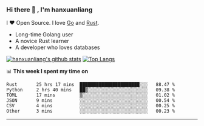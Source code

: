 ### Hi there 👋 , I'm hanxuanliang

<!--
**hanxuanliang/hanxuanliang** is a ✨ _special_ ✨ repository because its `README.md` (this file) appears on your GitHub profile.

Here are some ideas to get you started:

- 🔭 I’m currently working on ...
- 🌱 I’m currently learning ...
- 👯 I’m looking to collaborate on ...
- 🤔 I’m looking for help with ...
- 💬 Ask me about ...
- 📫 How to reach me: ...
- 😄 Pronouns: ...
- ⚡ Fun fact: ...
-->
I ❤ Open Source. I love [Go](https://golang.org) and [Rust](https://www.rust-lang.org/zh-CN/).

* Long-time Golang user
* A novice Rust learner
* A developer who loves databases

[![hanxuanliang's github stats](https://github-readme-stats.vercel.app/api/top-langs/?username=hanxuanliang&hide=html)](https://github.com/anuraghazra/github-readme-stats)
[![Top Langs](https://github-readme-stats.vercel.app/api?username=hanxuanliang&show_icons=true&count_private=true&line_height=40)](https://github.com/anuraghazra/github-readme-stats)

📊 **This week I spent my time on**
<!--START_SECTION:waka-->

```text
Rust       25 hrs 17 mins  ██████████████████████░░░   88.47 %
Python     2 hrs 40 mins   ██▒░░░░░░░░░░░░░░░░░░░░░░   09.38 %
TOML       17 mins         ▒░░░░░░░░░░░░░░░░░░░░░░░░   01.02 %
JSON       9 mins          ░░░░░░░░░░░░░░░░░░░░░░░░░   00.54 %
CSV        4 mins          ░░░░░░░░░░░░░░░░░░░░░░░░░   00.25 %
Other      3 mins          ░░░░░░░░░░░░░░░░░░░░░░░░░   00.23 %
```

<!--END_SECTION:waka-->

***
